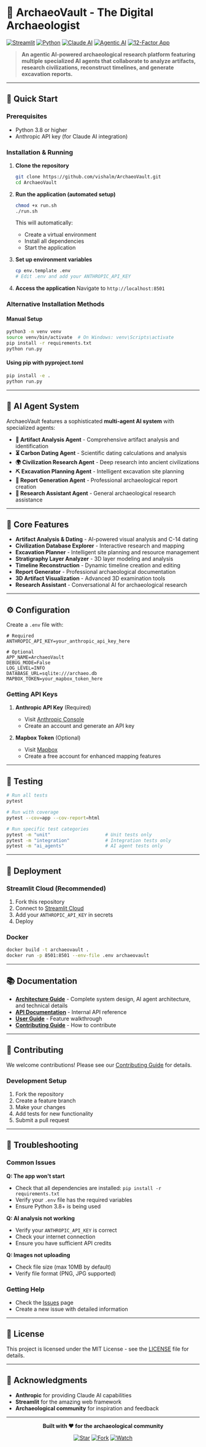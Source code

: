 # 🏺 ArchaeoVault - The Digital Archaeologist

[![Streamlit](https://img.shields.io/badge/Streamlit-FF4B4B?style=for-the-badge&logo=streamlit&logoColor=white)](https://streamlit.io/)
[![Python](https://img.shields.io/badge/Python-3776AB?style=for-the-badge&logo=python&logoColor=white)](https://python.org/)
[![Claude AI](https://img.shields.io/badge/Claude-AI-FF6B35?style=for-the-badge)](https://anthropic.com/)
[![Agentic AI](https://img.shields.io/badge/Agentic-AI-9C27B0?style=for-the-badge)](https://en.wikipedia.org/wiki/Artificial_intelligence_agent)
[![12-Factor App](https://img.shields.io/badge/12--Factor-App-00D4AA?style=for-the-badge)](https://12factor.net/)

> **An agentic AI-powered archaeological research platform featuring multiple specialized AI agents that collaborate to analyze artifacts, research civilizations, reconstruct timelines, and generate excavation reports.**

---

## 🚀 Quick Start

### Prerequisites
- Python 3.8 or higher
- Anthropic API key (for Claude AI integration)

### Installation & Running

1. **Clone the repository**
   ```bash
   git clone https://github.com/vishalm/ArchaeoVault.git
   cd ArchaeoVault
   ```

2. **Run the application (automated setup)**
   ```bash
   chmod +x run.sh
   ./run.sh
   ```

   This will automatically:
   - Create a virtual environment
   - Install all dependencies
   - Start the application

3. **Set up environment variables**
   ```bash
   cp env.template .env
   # Edit .env and add your ANTHROPIC_API_KEY
   ```

4. **Access the application**
   Navigate to `http://localhost:8501`

### Alternative Installation Methods

#### Manual Setup
```bash
python3 -m venv venv
source venv/bin/activate  # On Windows: venv\Scripts\activate
pip install -r requirements.txt
python run.py
```

#### Using pip with pyproject.toml
```bash
pip install -e .
python run.py
```

---

## 🤖 AI Agent System

ArchaeoVault features a sophisticated **multi-agent AI system** with specialized agents:

- **🏺 Artifact Analysis Agent** - Comprehensive artifact analysis and identification
- **⏳ Carbon Dating Agent** - Scientific dating calculations and analysis  
- **🌍 Civilization Research Agent** - Deep research into ancient civilizations
- **⛏️ Excavation Planning Agent** - Intelligent excavation site planning
- **📝 Report Generation Agent** - Professional archaeological report creation
- **💬 Research Assistant Agent** - General archaeological research assistance

---

## 🌟 Core Features

- **Artifact Analysis & Dating** - AI-powered visual analysis and C-14 dating
- **Civilization Database Explorer** - Interactive research and mapping
- **Excavation Planner** - Intelligent site planning and resource management
- **Stratigraphy Layer Analyzer** - 3D layer modeling and analysis
- **Timeline Reconstruction** - Dynamic timeline creation and editing
- **Report Generator** - Professional archaeological documentation
- **3D Artifact Visualization** - Advanced 3D examination tools
- **Research Assistant** - Conversational AI for archaeological research

---

## ⚙️ Configuration

Create a `.env` file with:

```env
# Required
ANTHROPIC_API_KEY=your_anthropic_api_key_here

# Optional
APP_NAME=ArchaeoVault
DEBUG_MODE=False
LOG_LEVEL=INFO
DATABASE_URL=sqlite:///archaeo.db
MAPBOX_TOKEN=your_mapbox_token_here
```

### Getting API Keys

1. **Anthropic API Key** (Required)
   - Visit [Anthropic Console](https://console.anthropic.com/)
   - Create an account and generate an API key

2. **Mapbox Token** (Optional)
   - Visit [Mapbox](https://www.mapbox.com/)
   - Create a free account for enhanced mapping features

---

## 🧪 Testing

```bash
# Run all tests
pytest

# Run with coverage
pytest --cov=app --cov-report=html

# Run specific test categories
pytest -m "unit"                    # Unit tests only
pytest -m "integration"             # Integration tests only
pytest -m "ai_agents"               # AI agent tests only
```

---

## 🚀 Deployment

### Streamlit Cloud (Recommended)
1. Fork this repository
2. Connect to [Streamlit Cloud](https://share.streamlit.io)
3. Add your `ANTHROPIC_API_KEY` in secrets
4. Deploy

### Docker
```bash
docker build -t archaeovault .
docker run -p 8501:8501 --env-file .env archaeovault
```

---

## 📚 Documentation

- **[Architecture Guide](docs/ARCHITECTURE.md)** - Complete system design, AI agent architecture, and technical details
- **[API Documentation](docs/API.md)** - Internal API reference
- **[User Guide](docs/USER_GUIDE.md)** - Feature walkthrough
- **[Contributing Guide](CONTRIBUTING.md)** - How to contribute

---

## 🤝 Contributing

We welcome contributions! Please see our [Contributing Guide](CONTRIBUTING.md) for details.

### Development Setup
1. Fork the repository
2. Create a feature branch
3. Make your changes
4. Add tests for new functionality
5. Submit a pull request

---

## 🐛 Troubleshooting

### Common Issues

**Q: The app won't start**
- Check that all dependencies are installed: `pip install -r requirements.txt`
- Verify your `.env` file has the required variables
- Ensure Python 3.8+ is being used

**Q: AI analysis not working**
- Verify your `ANTHROPIC_API_KEY` is correct
- Check your internet connection
- Ensure you have sufficient API credits

**Q: Images not uploading**
- Check file size (max 10MB by default)
- Verify file format (PNG, JPG supported)

### Getting Help
- Check the [Issues](https://github.com/vishalm/ArchaeoVault/issues) page
- Create a new issue with detailed information

---

## 📄 License

This project is licensed under the MIT License - see the [LICENSE](LICENSE) file for details.

---

## 🙏 Acknowledgments

- **Anthropic** for providing Claude AI capabilities
- **Streamlit** for the amazing web framework
- **Archaeological community** for inspiration and feedback

---

<div align="center">

**Built with ❤️ for the archaeological community**

[![Star](https://img.shields.io/github/stars/vishalm/ArchaeoVault?style=social)](https://github.com/vishalm/ArchaeoVault)
[![Fork](https://img.shields.io/github/forks/vishalm/ArchaeoVault?style=social)](https://github.com/vishalm/ArchaeoVault/fork)
[![Watch](https://img.shields.io/github/watchers/vishalm/ArchaeoVault?style=social)](https://github.com/vishalm/ArchaeoVault)

</div>